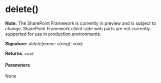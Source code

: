 # delete()
**Note:** The SharePoint Framework is currently in preview and is subject to change. SharePoint Framework client-side web parts are not currently supported for use in production environments.





**Signature:** _delete(name: string): void;_

**Returns**: `void`





#### Parameters
None


